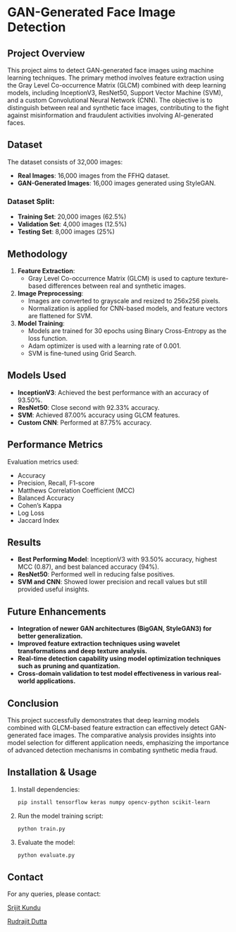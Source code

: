 # GAN-Generated Face Image Detection

## Project Overview
This project aims to detect GAN-generated face images using machine learning techniques. The primary method involves feature extraction using the Gray Level Co-occurrence Matrix (GLCM) combined with deep learning models, including InceptionV3, ResNet50, Support Vector Machine (SVM), and a custom Convolutional Neural Network (CNN). The objective is to distinguish between real and synthetic face images, contributing to the fight against misinformation and fraudulent activities involving AI-generated faces.

## Dataset
The dataset consists of 32,000 images:
- **Real Images**: 16,000 images from the FFHQ dataset.
- **GAN-Generated Images**: 16,000 images generated using StyleGAN.

### Dataset Split:
- **Training Set**: 20,000 images (62.5%)
- **Validation Set**: 4,000 images (12.5%)
- **Testing Set**: 8,000 images (25%)

## Methodology
1. **Feature Extraction**: 
   - Gray Level Co-occurrence Matrix (GLCM) is used to capture texture-based differences between real and synthetic images.
2. **Image Preprocessing**:
   - Images are converted to grayscale and resized to 256x256 pixels.
   - Normalization is applied for CNN-based models, and feature vectors are flattened for SVM.
3. **Model Training**:
   - Models are trained for 30 epochs using Binary Cross-Entropy as the loss function.
   - Adam optimizer is used with a learning rate of 0.001.
   - SVM is fine-tuned using Grid Search.

## Models Used
- **InceptionV3**: Achieved the best performance with an accuracy of 93.50%.
- **ResNet50**: Close second with 92.33% accuracy.
- **SVM**: Achieved 87.00% accuracy using GLCM features.
- **Custom CNN**: Performed at 87.75% accuracy.

## Performance Metrics
Evaluation metrics used:
- Accuracy
- Precision, Recall, F1-score
- Matthews Correlation Coefficient (MCC)
- Balanced Accuracy
- Cohen’s Kappa
- Log Loss
- Jaccard Index

## Results
- **Best Performing Model**: InceptionV3 with 93.50% accuracy, highest MCC (0.87), and best balanced accuracy (94%).
- **ResNet50**: Performed well in reducing false positives.
- **SVM and CNN**: Showed lower precision and recall values but still provided useful insights.

## Future Enhancements
- **Integration of newer GAN architectures (BigGAN, StyleGAN3) for better generalization.**
- **Improved feature extraction techniques using wavelet transformations and deep texture analysis.**
- **Real-time detection capability using model optimization techniques such as pruning and quantization.**
- **Cross-domain validation to test model effectiveness in various real-world applications.**

## Conclusion
This project successfully demonstrates that deep learning models combined with GLCM-based feature extraction can effectively detect GAN-generated face images. The comparative analysis provides insights into model selection for different application needs, emphasizing the importance of advanced detection mechanisms in combating synthetic media fraud.

## Installation & Usage
1. Install dependencies:
   ```sh
   pip install tensorflow keras numpy opencv-python scikit-learn
   
2.   Run the model training script:
     ```sh
     python train.py

4. Evaluate the model:
    ```sh
    python evaluate.py

## Contact
For any queries, please contact:

[Srijit Kundu](https://github.com/SrijitK10) 

[Rudrajit Dutta](https://github.com/Prorudrajit23)
